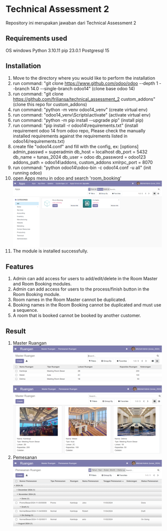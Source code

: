 # Technical Assessment 2
Repository ini merupakan jawaban dari Technical Assessment 2

## Requirements used
OS windows
Python 3.10.11
pip 23.0.1
Postgresql 15

## Installation
1. Move to the directory where you would like to perform the installation
2. run command: "git clone https://www.github.com/odoo/odoo --depth 1 --branch 14.0 --single-branch odoo14" (clone base odoo 14)
3. run command: "git clone https://github.com/friliansa/technical_assessment_2 custom_addons" (clone this repo for custom_addons)
4. run command: "python -m venv odoo14_venv" (create virtual env)
5. run command: "odoo14_venv\Scripts\activate" (activate virtual env)
6. run command: "python -m pip install --upgrade pip" (install pip)
7. run command: "pip install -r odoo14\requirements.txt" (install requirement odoo 14 from odoo repo, Please check the manually installed requirements against the requirements listed in odoo14/requirements.txt)
8. create file "odoo14.conf" and fill with the config, ex:
    [options]
    admin_passwd = superadmin
    db_host = localhost
    db_port = 5432
    db_name = tunas_2024
    db_user = odoo
    db_password = odoo123
    addons_path = odoo14\addons, custom_addons
    xmlrpc_port = 8070
9. run command: "python odoo14\odoo-bin -c odoo14.conf -u all" (init running odoo)
10. open Apps menu in odoo and search 'room_booking'
   ![Install Module](assets/install_module_room_booking.png)
11. The module is installed successfully.

## Features
1. Admin can add access for users to add/edit/delete in the Room Master and Room Booking modules.
2. Admin can add access for users to the process/finish button in the Room Booking module.
3. Room names in the Room Master cannot be duplicated.
4. Booking names in the Room Booking cannot be duplicated and must use a sequence.
5. A room that is booked cannot be booked by another customer.

## Result
1. Master Ruangan
   ![List Ruangan](assets/list_ruangan.png)
   ![Grid Ruangan](assets/grid_ruangan.png)
2. Pemesanan
   ![List Pemesanan](assets/list_pemesanan.png)

